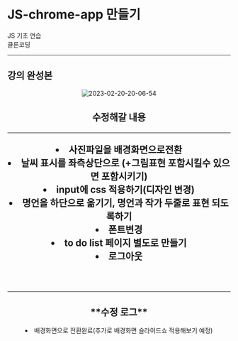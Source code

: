 # JS-chrome-app 만들기
JS 기초 연습
<br>클론코딩
<hr>
<h2>강의 완성본</h2>
<p align="center">
  <img src="https://i.ibb.co/2dW2hHJ/2023-02-20-20-06-54.png" alt="2023-02-20-20-06-54" border="0" align="center">
</p>
<div align="center">
  <h2>수정해갈 내용</2>
  <hr>
  <li>사진파일을 배경화면으로전환</li>
  <li>날씨 표시를 좌측상단으로 (+그림표현 포함시킬수 있으면 포함시키기)</li>
  <li>input에 css 적용하기(디자인 변경)</li>
  <li>명언을 하단으로 옮기기, 명언과 작가 두줄로 표현 되도록하기</li>
  <li>폰트변경</li>
  <li>to do list 페이지 별도로 만들기</li>
  <li>로그아웃</li>
</div>
<br><br>
<hr>
<div align="center">
  <h2>**수정 로그**</h2>
  <li>배경화면으로 전환완료(추가로 배경화면 슬라이드쇼 적용해보기 예정)</li>
</div>
